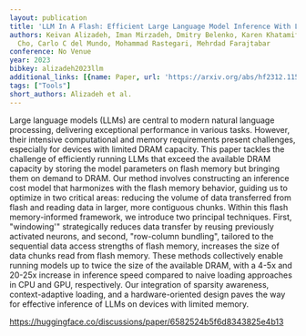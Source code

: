 ```yaml
---
layout: publication
title: 'LLM In A Flash: Efficient Large Language Model Inference With Limited Memory'
authors: Keivan Alizadeh, Iman Mirzadeh, Dmitry Belenko, Karen Khatamifard, Minsik
  Cho, Carlo C del Mundo, Mohammad Rastegari, Mehrdad Farajtabar
conference: No Venue
year: 2023
bibkey: alizadeh2023llm
additional_links: [{name: Paper, url: 'https://arxiv.org/abs/hf2312.11514'}]
tags: ["Tools"]
short_authors: Alizadeh et al.
---
```

Large language models (LLMs) are central to modern natural language processing, delivering exceptional performance in various tasks. However, their intensive computational and memory requirements present challenges, especially for devices with limited DRAM capacity. This paper tackles the challenge of efficiently running LLMs that exceed the available DRAM capacity by storing the model parameters on flash memory but bringing them on demand to DRAM. Our method involves constructing an inference cost model that harmonizes with the flash memory behavior, guiding us to optimize in two critical areas: reducing the volume of data transferred from flash and reading data in larger, more contiguous chunks. Within this flash memory-informed framework, we introduce two principal techniques. First, "windowing'" strategically reduces data transfer by reusing previously activated neurons, and second, "row-column bundling", tailored to the sequential data access strengths of flash memory, increases the size of data chunks read from flash memory. These methods collectively enable running models up to twice the size of the available DRAM, with a 4-5x and 20-25x increase in inference speed compared to naive loading approaches in CPU and GPU, respectively. Our integration of sparsity awareness, context-adaptive loading, and a hardware-oriented design paves the way for effective inference of LLMs on devices with limited memory.

https://huggingface.co/discussions/paper/6582524b5f6d8343825e4b13